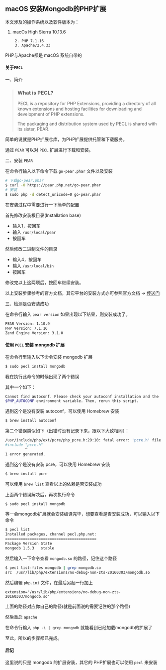 ## macOS 安装Mongodb的PHP扩展



本文涉及的操作系统以及软件版本为：

1. macOs High Sierra 10.13.6

  		2. PHP 7.1.16
  		3. Apache/2.4.33

PHP与Apache都是 macOS 系统自带的



#### 关于```PECL```

 一、简介

> ### What is PECL?
>
> PECL is a repository for PHP Extensions, providing a directory of all known extensions and hosting facilities for downloading and development of PHP extensions.
>
> The packaging and distribution system used by PECL is shared with its sister, PEAR.

简单的说就是PHP扩展仓库，为PHP扩展提供托管和下载服务。

通过 ```PEAR``` 可以对 ```PECL``` 扩展进行下载和安装。

二、安装 ```PEAR```

在命令行输入以下命令下载 ```go-pear.phar``` 文件以及安装

```zsh
# 下载go-pear.phar
$ curl -O https://pear.php.net/go-pear.phar
# 安装
$ sudo php -d detect_unicode=0 go-pear.phar
```

在安装过程中需要进行一下简单的配置

首先修改安装根目录(Installation base)

- 输入1，按回车
- 输入 ```/usr/local/pear```
- 按回车

然后修改二进制文件的目录

- 输入4，按回车
- 输入 ```/usr/local/bin```
- 按回车

修改完以上这两项后，按回车继续安装。

以上安装步骤参考的官方文档，其它平台的安装方式亦可参照官方文档 → [传送门](https://pear.php.net/manual/en/installation.getting.php)

三、检测是否安装成功

在命令行输入 ```pear version``` 如果出现以下结果，则安装成功了。

```zsh
PEAR Version: 1.10.9
PHP Version: 7.1.16
Zend Engine Version: 3.1.0
```



#### 使用 ```PCEL``` 安装 mongodb 扩展

在命令行里输入以下命令安装 mongodb 扩展

```zsh
$ sudo pecl install mongodb
```

我在执行此命令的时候出现了两个错误

其中一个如下：

```zsh 
Cannot find autoconf. Please check your autoconf installation and the
$PHP_AUTOCONF environment variable. Then, rerun this script.
```

遇到这个是没有安装 autoconf，可以使用 Homebrew 安装

```zsh
$ brew install autoconf
```

第二个错误类似如下（出错时没有记录下来，跟以下大致相同）：

```zsh
/usr/include/php/ext/pcre/php_pcre.h:29:10: fatal error: 'pcre.h' file not found
#include "pcre.h"
         ^
1 error generated.
```

遇到这个是没有安装 pcre，可以使用 Homebrew 安装

```zsh
$ brew install pcre
```

可以使用 ```brew list``` 查看以上的依赖是否安装成功

上面两个错误解决后，再次执行命令

```zsh
$ sudo pecl install mongodb
```

等一会mongodb扩展就会安装编译完毕，想要查看是否安装成功，可以输入以下命令

```zsh
$ pecl list
Installed packages, channel pecl.php.net:
=========================================
Package Version State
mongodb 1.5.3   stable
```

然后输入一下命令查看 `mongodb.so` 的路径，记住这个路径

```zsh
$ pecl list-files mongodb | grep mongodb.so
src  /usr/lib/php/extensions/no-debug-non-zts-20160303/mongodb.so
```

然后编辑 `php.ini` 文件，在最后另起一行加上

```extension="/usr/lib/php/extensions/no-debug-non-zts-20160303/mongodb.so"```

上面的路径对应你自己的路径(就是前面说的需要记住的那个路径)

然后重启 `apache` 

在命令行输入 `php -i | grep mongodb` 就能看到已经加载mongodb的扩展了



至此，所以的步骤都已完成。



#### 后记

这里说的只是 mongodb 的扩展安装，其它的 PHP扩展也可以使用 ```pecl``` 来安装